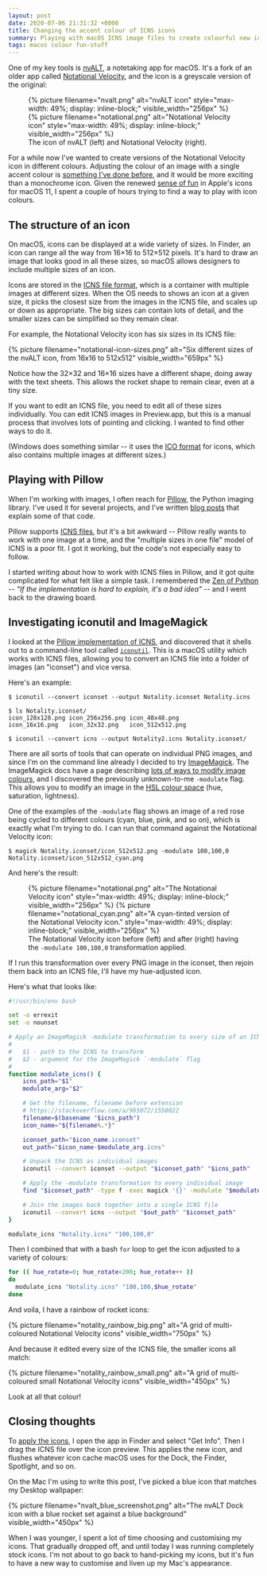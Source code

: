 ```yaml
---
layout: post
date: 2020-07-06 21:31:32 +0000
title: Changing the accent colour of ICNS icons
summary: Playing with macOS ICNS image files to create colourful new icons.
tags: macos colour fun-stuff
---
```


One of my key tools is [nvALT], a notetaking app for macOS.
It's a fork of an older app called [Notational Velocity], and the icon is a greyscale version of the original:

<figure style="max-width: 500px;">
  {%
    picture
    filename="nvalt.png"
    alt="nvALT icon"
    style="max-width: 49%; display: inline-block;"
    visible_width="256px"
  %}
  {%
    picture
    filename="notational.png"
    alt="Notational Velocity icon"
    style="max-width: 49%; display: inline-block;"
    visible_width="256px"
  %}
  <figcaption>The icon of nvALT (left) and Notational Velocity (right).</figcaption>
</figure>

For a while now I've wanted to create versions of the Notational Velocity icon in different colours.
Adjusting the colour of an image with a single accent colour is [something I've done before](/2020/02/adjusting-the-dominant-colour-of-an-image/), and it would be more exciting than a monochrome icon.
Given the renewed [sense of fun] in Apple's icons for macOS 11, I spent a couple of hours trying to find a way to play with icon colours.

[nvALT]: https://brettterpstra.com/projects/nvalt/
[Notational Velocity]: http://notational.net/
[sense of fun]: https://applypixels.com/blog/comeback



## The structure of an icon

On macOS, icons can be displayed at a wide variety of sizes.
In Finder, an icon can range all the way from 16&times;16 to 512&times;512 pixels.
It's hard to draw an image that looks good in all these sizes, so macOS allows designers to include multiple sizes of an icon.

Icons are stored in the [ICNS file format], which is a container with multiple images at different sizes.
When the OS needs to shows an icon at a given size, it picks the closest size from the images in the ICNS file, and scales up or down as appropriate.
The big sizes can contain lots of detail, and the smaller sizes can be simplified so they remain clear.

For example, the Notational Velocity icon has six sizes in its ICNS file:

{%
  picture
  filename="notational-icon-sizes.png"
  alt="Six different sizes of the nvALT icon, from 16x16 to 512x512"
  visible_width="659px"
%}

Notice how the 32&times;32 and 16&times;16 sizes have a different shape, doing away with the text sheets.
This allows the rocket shape to remain clear, even at a tiny size.

If you want to edit an ICNS file, you need to edit all of these sizes individually.
You can edit ICNS images in Preview.app, but this is a manual process that involves lots of pointing and clicking.
I wanted to find other ways to do it.

(Windows does something similar -- it uses the [ICO format] for icons, which also contains multiple images at different sizes.)

[ICNS file format]: https://en.wikipedia.org/wiki/ICNS
[ICO format]: https://en.wikipedia.org/wiki/ICO_(file_format)



## Playing with Pillow

When I'm working with images, I often reach for [Pillow], the Python imaging library.
I've used it for several projects, and I've written [blog posts][pillow_posts] that explain some of that code.

Pillow supports [ICNS files][pillow_icns], but it's a bit awkward -- Pillow really wants to work with one image at a time, and the "multiple sizes in one file" model of ICNS is a poor fit.
I got it working, but the code's not especially easy to follow.

I started writing about how to work with ICNS files in Pillow, and it got quite complicated for what felt like a simple task.
I remembered the [Zen of Python][zen] -- *"If the implementation is hard to explain, it's a bad idea"* -- and I went back to the drawing board.

[Pillow]: https://pillow.readthedocs.io/
[pillow_posts]: /all-posts/?tag=python-pillow
[pillow_icns]: https://pillow.readthedocs.io/en/stable/handbook/image-file-formats.html?highlight=icns#icns
[zen]: https://www.python.org/dev/peps/pep-0020/



## Investigating iconutil and ImageMagick

I looked at the [Pillow implementation of ICNS], and discovered that it shells out to a command-line tool called [`iconutil`](/files/2020/iconutil.html).
This is a macOS utility which works with ICNS files, allowing you to convert an ICNS file into a folder of images (an "iconset") and vice versa.

Here's an example:

```console
$ iconutil --convert iconset --output Notality.iconset Notality.icns

$ ls Notality.iconset/
icon_128x128.png icon_256x256.png icon_48x48.png
icon_16x16.png   icon_32x32.png   icon_512x512.png

$ iconutil --convert icns --output Notality2.icns Notality.iconset/
```

There are all sorts of tools that can operate on individual PNG images, and since I'm on the command line already I decided to try [ImageMagick].
The ImageMagick docs have a page describing [lots of ways to modify image colours][modifications], and I discovered the previously unknown-to-me `-modulate` flag.
This allows you to modify an image in the [HSL colour space][HSL colour space] (hue, saturation, lightness).

One of the examples of the `-modulate` flag shows an image of a red rose being cycled to different colours (cyan, blue, pink, and so on), which is exactly what I'm trying to do.
I can run that command against the Notational Velocity icon:

```console
$ magick Notality.iconset/icon_512x512.png -modulate 100,100,0 Notality.iconset/icon_512x512_cyan.png
```

And here's the result:

<figure style="max-width: 500px;">
  {%
    picture
    filename="notational.png"
    alt="The Notational Velocity icon"
    style="max-width: 49%; display: inline-block;"
    visible_width="256px"
  %}
  {%
    picture
    filename="notational_cyan.png"
    alt="A cyan-tinted version of the Notational Velocity icon."
    style="max-width: 49%; display: inline-block;"
    visible_width="256px"
  %}
  <figcaption>The Notational Velocity icon before (left) and after (right) having the <code>&#8209;modulate&nbsp;100,100,0</code> transformation applied.</figcaption>
</figure>

If I run this transformation over every PNG image in the iconset, then rejoin them back into an ICNS file, I'll have my hue-adjusted icon.

Here's what that looks like:

```bash
#!/usr/bin/env bash

set -o errexit
set -o nounset

# Apply an ImageMagick -modulate transformation to every size of an ICNS image.
#
#   $1 - path to the ICNS to transform
#   $2 - argument for the ImageMagick `-modulate` flag
#
function modulate_icns() {
    icns_path="$1"
    modulate_arg="$2"

    # Get the filename, filename before extension
    # https://stackoverflow.com/a/965072/1558022
    filename=$(basename "$icns_path")
    icon_name="${filename%.*}"

    iconset_path="$icon_name.iconset"
    out_path="$icon_name-$modulate_arg.icns"

    # Unpack the ICNS as individual images
    iconutil --convert iconset --output "$iconset_path" "$icns_path"

    # Apply the -modulate transformation to every individual image
    find "$iconset_path" -type f -exec magick '{}' -modulate "$modulate_arg" '{}' \;

    # Join the images back together into a single ICNS file
    iconutil --convert icns --output "$out_path" "$iconset_path"
}

modulate_icns "Notality.icns" "100,100,0"
```

Then I combined that with a bash `for` loop to get the icon adjusted to a variety of colours:

```bash
for (( hue_rotate=0; hue_rotate<200; hue_rotate++ ))
do
  modulate_icns "Notality.icns" "100,100,$hue_rotate"
done
```

And voila, I have a rainbow of rocket icons:

{%
  picture
  filename="notality_rainbow_big.png"
  alt="A grid of multi-coloured Notational Velocity icons"
  visible_width="750px"
%}

And because it edited every size of the ICNS file, the smaller icons all match:

{%
  picture
  filename="notality_rainbow_small.png"
  alt="A grid of multi-coloured small Notational Velocity icons"
  visible_width="450px"
%}

Look at all that colour!


[Pillow implementation of ICNS]: https://github.com/python-pillow/Pillow/blob/74a4c88a12737fd351797c137d8ade92c63b64b0/src/PIL/IcnsImagePlugin.py#L305-L312
[ImageMagick]: https://en.wikipedia.org/wiki/ImageMagick
[modifications]: https://www.imagemagick.org/Usage/color_mods/#modulate
[HSL colour space]: https://en.wikipedia.org/wiki/HSL_and_HSV



## Closing thoughts

To [apply the icons], I open the app in Finder and select "Get Info".
Then I drag the ICNS file over the icon preview.
This applies the new icon, and flushes whatever icon cache macOS uses for the Dock, the Finder, Spotlight, and so on.

On the Mac I'm using to write this post, I've picked a blue icon that matches my Desktop wallpaper:

{%
  picture
  filename="nvalt_blue_screenshot.png"
  alt="The nvALT Dock icon with a blue rocket set against a blue background"
  visible_width="450px"
%}

When I was younger, I spent a lot of time choosing and customising my icons.
That gradually dropped off, and until today I was running completely stock icons.
I'm not about to go back to hand-picking my icons, but it's fun to have a new way to customise and liven up my Mac's appearance.

[apply the icons]: https://support.apple.com/en-gb/guide/mac-help/mchlp2313/mac
